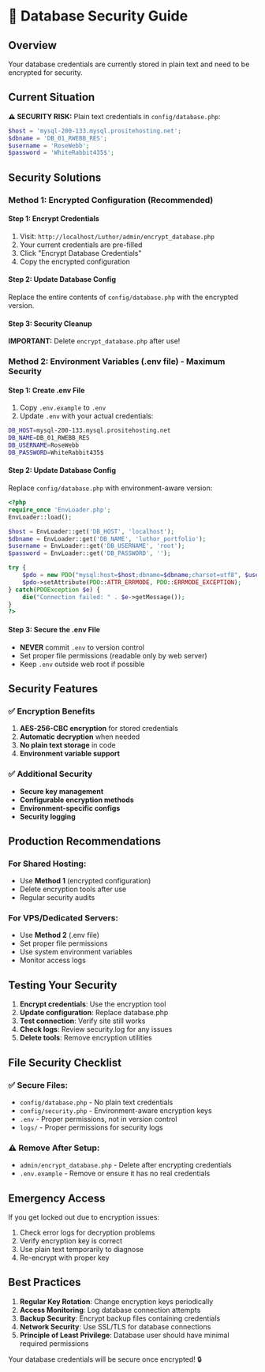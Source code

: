 # 🔐 Database Security Guide

## Overview
Your database credentials are currently stored in plain text and need to be encrypted for security.

## Current Situation
**⚠️ SECURITY RISK:** Plain text credentials in `config/database.php`:
```php
$host = 'mysql-200-133.mysql.prositehosting.net';
$dbname = 'DB_01_RWEBB_RES';  
$username = 'RoseWebb';
$password = 'WhiteRabbit435$';
```

## Security Solutions

### Method 1: Encrypted Configuration (Recommended)

#### Step 1: Encrypt Credentials
1. Visit: `http://localhost/Luthor/admin/encrypt_database.php`
2. Your current credentials are pre-filled
3. Click "Encrypt Database Credentials"
4. Copy the encrypted configuration

#### Step 2: Update Database Config
Replace the entire contents of `config/database.php` with the encrypted version.

#### Step 3: Security Cleanup
**IMPORTANT:** Delete `encrypt_database.php` after use!

### Method 2: Environment Variables (.env file) - Maximum Security

#### Step 1: Create .env File
1. Copy `.env.example` to `.env`
2. Update `.env` with your actual credentials:
```bash
DB_HOST=mysql-200-133.mysql.prositehosting.net
DB_NAME=DB_01_RWEBB_RES
DB_USERNAME=RoseWebb
DB_PASSWORD=WhiteRabbit435$
```

#### Step 2: Update Database Config
Replace `config/database.php` with environment-aware version:
```php
<?php
require_once 'EnvLoader.php';
EnvLoader::load();

$host = EnvLoader::get('DB_HOST', 'localhost');
$dbname = EnvLoader::get('DB_NAME', 'luthor_portfolio');  
$username = EnvLoader::get('DB_USERNAME', 'root');
$password = EnvLoader::get('DB_PASSWORD', '');

try {
    $pdo = new PDO("mysql:host=$host;dbname=$dbname;charset=utf8", $username, $password);
    $pdo->setAttribute(PDO::ATTR_ERRMODE, PDO::ERRMODE_EXCEPTION);
} catch(PDOException $e) {
    die("Connection failed: " . $e->getMessage());
}
?>
```

#### Step 3: Secure the .env File
- **NEVER** commit `.env` to version control
- Set proper file permissions (readable only by web server)
- Keep `.env` outside web root if possible

## Security Features

### ✅ Encryption Benefits
1. **AES-256-CBC encryption** for stored credentials
2. **Automatic decryption** when needed
3. **No plain text storage** in code
4. **Environment variable support**

### ✅ Additional Security
- **Secure key management**
- **Configurable encryption methods**
- **Environment-specific configs**
- **Security logging**

## Production Recommendations

### For Shared Hosting:
- Use **Method 1** (encrypted configuration)
- Delete encryption tools after use
- Regular security audits

### For VPS/Dedicated Servers:
- Use **Method 2** (.env file)
- Set proper file permissions
- Use system environment variables
- Monitor access logs

## Testing Your Security

1. **Encrypt credentials**: Use the encryption tool
2. **Update configuration**: Replace database.php
3. **Test connection**: Verify site still works
4. **Check logs**: Review security.log for any issues
5. **Delete tools**: Remove encryption utilities

## File Security Checklist

### ✅ Secure Files:
- `config/database.php` - No plain text credentials
- `config/security.php` - Environment-aware encryption keys
- `.env` - Proper permissions, not in version control
- `logs/` - Proper permissions for security logs

### ⚠️ Remove After Setup:
- `admin/encrypt_database.php` - Delete after encrypting credentials
- `.env.example` - Remove or ensure it has no real credentials

## Emergency Access

If you get locked out due to encryption issues:
1. Check error logs for decryption problems
2. Verify encryption key is correct
3. Use plain text temporarily to diagnose
4. Re-encrypt with proper key

## Best Practices

1. **Regular Key Rotation**: Change encryption keys periodically
2. **Access Monitoring**: Log database connection attempts
3. **Backup Security**: Encrypt backup files containing credentials
4. **Network Security**: Use SSL/TLS for database connections
5. **Principle of Least Privilege**: Database user should have minimal required permissions

Your database credentials will be secure once encrypted! 🔒
